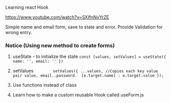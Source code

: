 Learning react Hook 

https://www.youtube.com/watch?v=SXIfnNvYrZE

Simple name and email form, save to state and error. 
Provide Validation for wrong entry.


### Notice (Using new method to create forms)

1. useState - to initialize the state 
    `const [values, setValues] = useState({
        name: '',
        email: ''
    })`

2. setValues
    `        setValues({
            ...values, //Copies each key value pair value, email..password. 
            [e.target.name] : e.target.value
        });`

3. Use functions instead of class 

4. Learn how to make a custom reusable Hook called useForm.js
 